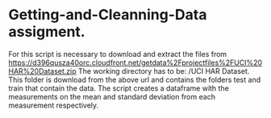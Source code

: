 # Getting-and-Cleanning-Data assigment.
For this script is necessary to download and extract the files from https://d396qusza40orc.cloudfront.net/getdata%2Fprojectfiles%2FUCI%20HAR%20Dataset.zip
The working directory has to be: /UCI HAR Dataset. This folder is download from the above url and contains the folders test and train that contain the data.
The script creates a dataframe with the measurements on the mean and standard deviation from  each measurement respectively.
